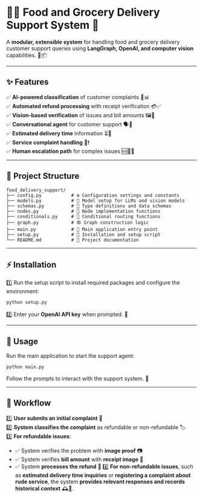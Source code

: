 # 🍔🥦 Food and Grocery Delivery Support System 🚀

A **modular, extensible system** for handling food and grocery delivery customer support queries using **LangGraph, OpenAI, and computer vision** capabilities. 🛒📦

---

## ✨ Features

✅ **AI-powered classification** of customer complaints 🤖📊  
✅ **Automated refund processing** with receipt verification 💳✅  
✅ **Vision-based verification** of issues and bill amounts 🖼️📄  
✅ **Conversational agent** for customer support 🗣️💬  
✅ **Estimated delivery time** information ⏳🚚  
✅ **Service complaint handling** 📝❗  
✅ **Human escalation path** for complex issues 🆘👨‍💻  

---

## 📁 Project Structure

```
food_delivery_support/
├── config.py           # ⚙️ Configuration settings and constants
├── models.py           # 🤖 Model setup for LLMs and vision models
├── schemas.py          # 📜 Type definitions and data schemas
├── nodes.py            # 🔄 Node implementation functions
├── conditionals.py     # 🔀 Conditional routing functions
├── graph.py            # 🕸️ Graph construction logic
├── main.py             # 🚀 Main application entry point
├── setup.py            # 🔧 Installation and setup script
└── README.md           # 📖 Project documentation
```

---

## ⚡ Installation

1️⃣ Run the setup script to install required packages and configure the environment:

```bash
python setup.py
```

2️⃣ Enter your **OpenAI API key** when prompted. 🔑

---

## 🚀 Usage

Run the main application to start the support agent:

```bash
python main.py
```

Follow the prompts to interact with the support system. 🤝

---

## 🔄 Workflow

1️⃣ **User submits an initial complaint** 📝  
2️⃣ **System classifies the complaint** as refundable or non-refundable 🏷️  
3️⃣ **For refundable issues**:
   - ✅ System verifies the problem with **image proof** 📷
   - ✅ System verifies **bill amount** with **receipt image** 🧾
   - ✅ System **processes the refund** 💸
4️⃣ **For non-refundable issues**, such as **estimated delivery time inquiries** or **registering a complaint about rude service**, the system **provides relevant responses and records historical context** 🕰️📜.



